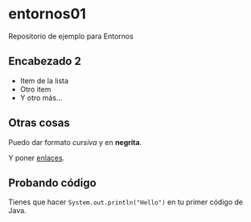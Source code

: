 # entornos01
Repositorio de ejemplo para Entornos


## Encabezado 2

- Item de la lista
- Otro item
- Y otro más...


## Otras cosas

Puedo dar formato *cursiva* y en **negrita**.

Y poner [enlaces](http://gregoriofer.com).


## Probando código

Tienes que hacer `System.out.println("Hello")` en tu primer código de Java.




